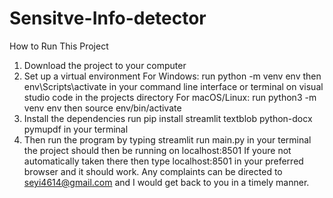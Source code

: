 ﻿# Sensitve-Info-detector
How to Run This Project
1. Download the project to your computer
2. Set up a virtual environment
   For Windows:
   run python -m venv env then
env\Scripts\activate
in your command line interface or terminal on visual studio code in the projects directory
  For macOS/Linux:
  run python3 -m venv env then
source env/bin/activate
3. Install the dependencies
   run pip install streamlit textblob python-docx pymupdf in your terminal
4. Then run the program by  typing streamlit run main.py in your terminal the project should then be running on localhost:8501
   If youre not automatically taken there then type localhost:8501 in your preferred browser and it should work.
   Any complaints can be directed to seyi4614@gmail.com and I would get back to you in a timely manner.
   
